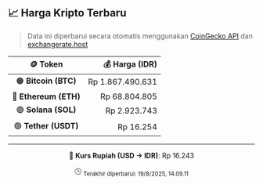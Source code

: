 

<!-- HARGA_KRIPTO -->
## 📈 Harga Kripto Terbaru

> Data ini diperbarui secara otomatis menggunakan [CoinGecko API](https://www.coingecko.com/) dan [exchangerate.host](https://exchangerate.host/)

<div align="center">

| 🪙 Token | 💰 Harga (IDR) |
|:------:|---------------:|
| 🟠 **Bitcoin (BTC)**   | Rp 1.867.490.631 |
| 🔵 **Ethereum (ETH)**  | Rp 68.804.805 |
| 🟣 **Solana (SOL)**    | Rp 2.923.743 |
| 🟢 **Tether (USDT)**   | Rp 16.254 |

---

💱 **Kurs Rupiah (USD → IDR)**: Rp 16.243

🕒 <sub>Terakhir diperbarui: 19/8/2025, 14.09.11</sub>

</div>
<!-- /HARGA_KRIPTO -->